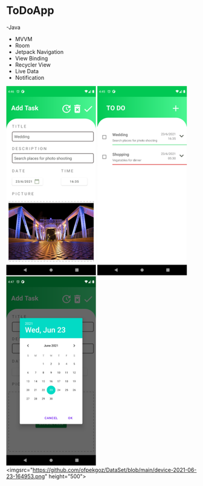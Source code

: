 # ToDoApp

  -Java
 - MVVM
- Room
- Jetpack Navigation
- View Binding
- Recycler View
- Live Data
- Notification

 <img src="https://github.com/ofpekgoz/DataSet/blob/main/device-2021-06-23-164932.png" height="500"> <img src="https://github.com/ofpekgoz/DataSet/blob/main/device-2021-06-23-164839.png" height="500"> <img src="https://github.com/ofpekgoz/DataSet/blob/main/device-2021-06-23-165033.png" height="500">   <imgsrc="https://github.com/ofpekgoz/DataSet/blob/main/device-2021-06-23-164953.png" height="500">
